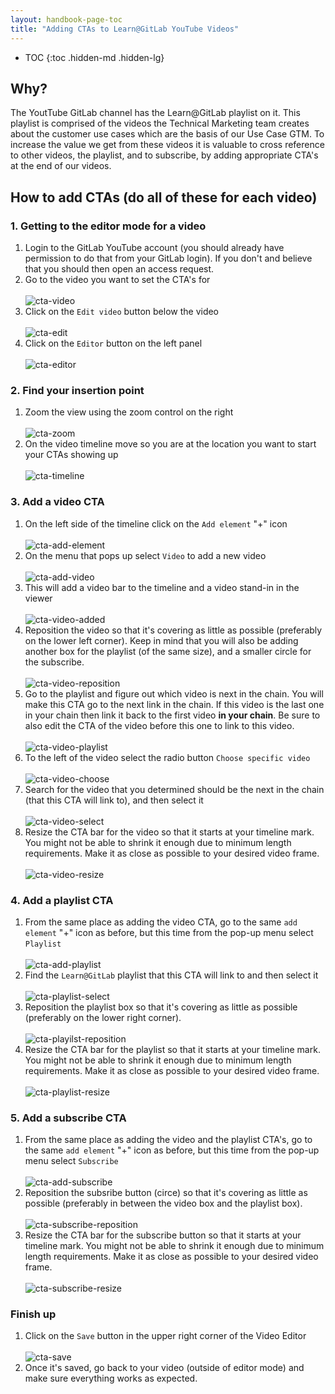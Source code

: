 ```yaml
---
layout: handbook-page-toc
title: "Adding CTAs to Learn@GitLab YouTube Videos"
---
```


- TOC
{:toc .hidden-md .hidden-lg}

## Why?
The YoutTube GitLab channel has the Learn@GitLab playlist on it. This playlist is comprised of the videos the Technical Marketing team creates about the customer use cases which are the basis of our Use Case GTM. To increase the value we get from these videos it is valuable to cross reference to other videos, the playlist, and to subscribe, by adding appropriate CTA's at the end of our videos.

## How to add CTAs (do all of these for each video)

### 1. Getting to the editor mode for a video
1. Login to the GitLab YouTube account (you should already have permission to do that from your GitLab login). If you don't and believe that you should then open an access request.
1. Go to the video you want to set the CTA's for <br><br>
    ![cta-video](/handbook/marketing/brand-and-product-marketing/product-and-solution-marketing/technical-marketing/images/cta/video.png)
1. Click on the `Edit video` button below the video <br><br>
    ![cta-edit](/handbook/marketing/brand-and-product-marketing/product-and-solution-marketing/technical-marketing/images/cta/edit.png)
1. Click on the `Editor` button on the left panel <br><br>
    ![cta-editor](/handbook/marketing/brand-and-product-marketing/product-and-solution-marketing/technical-marketing/images/cta/editor.png)

### 2. Find your insertion point
1. Zoom the view using the zoom control on the right <br><br>
    ![cta-zoom](/handbook/marketing/brand-and-product-marketing/product-and-solution-marketing/technical-marketing/images/cta/zoom.png)
1. On the video timeline move so you are at the location you want to start your CTAs showing up <br><br>
    ![cta-timeline](/handbook/marketing/brand-and-product-marketing/product-and-solution-marketing/technical-marketing/images/cta/timeline.png)

### 3. Add a video CTA
1. On the left side of the timeline click on the `Add element` "+" icon <br><br>
    ![cta-add-element](/handbook/marketing/brand-and-product-marketing/product-and-solution-marketing/technical-marketing/images/cta/add-element.png)
1. On the menu that pops up select `Video` to add a new video<br><br>
    ![cta-add-video](/handbook/marketing/brand-and-product-marketing/product-and-solution-marketing/technical-marketing/images/cta/add-video.png)
1. This will add a video bar to the timeline and a video stand-in in the viewer<br><br>
    ![cta-video-added](/handbook/marketing/brand-and-product-marketing/product-and-solution-marketing/technical-marketing/images/cta/video-added.png)
1. Reposition the video so that it's covering as little as possible (preferably on the lower left corner). Keep in mind that you will also be adding another box for the playlist (of the same size), and a smaller circle for the subscribe. <br><br>
    ![cta-video-reposition](/handbook/marketing/brand-and-product-marketing/product-and-solution-marketing/technical-marketing/images/cta/video-reposition.png)
1. Go to the playlist and figure out which video is next in the chain. You will make this CTA go to the next link in the chain. If this video is the last one in your chain then link it back to the first video **in your chain**. Be sure to also edit the CTA of the video before this one to link to this video. <br><br>
    ![cta-video-playlist](/handbook/marketing/brand-and-product-marketing/product-and-solution-marketing/technical-marketing/images/cta/video-playlist.png)
1. To the left of the video select the radio button `Choose specific video`<br><br>
    ![cta-video-choose](/handbook/marketing/brand-and-product-marketing/product-and-solution-marketing/technical-marketing/images/cta/video-choose.png)
1. Search for the video that you determined should be the next in the chain (that this CTA will link to), and then select it <br><br>
    ![cta-video-select](/handbook/marketing/brand-and-product-marketing/product-and-solution-marketing/technical-marketing/images/cta/video-select.png)
1. Resize the CTA bar for the video so that it starts at your timeline mark. You might not be able to shrink it enough due to minimum length requirements. Make it as close as possible to your desired video frame. <br><br>
    ![cta-video-resize](/handbook/marketing/brand-and-product-marketing/product-and-solution-marketing/technical-marketing/images/cta/video-resize.png)

### 4. Add a playlist CTA
1. From the same place as adding the video CTA, go to the same `add element` "+" icon as before, but this time from the pop-up menu select `Playlist` <br><br>
    ![cta-add-playlist](/handbook/marketing/brand-and-product-marketing/product-and-solution-marketing/technical-marketing/images/cta/add-playlist.png)
1. Find the `Learn@GitLab` playlist that this CTA will link to and then select it <br><br>
    ![cta-playlist-select](/handbook/marketing/brand-and-product-marketing/product-and-solution-marketing/technical-marketing/images/cta/playlist-select.png)
1. Reposition the playlist box so that it's covering as little as possible (preferably on the lower right corner). <br><br>
    ![cta-playilst-reposition](/handbook/marketing/brand-and-product-marketing/product-and-solution-marketing/technical-marketing/images/cta/playlist-reposition.png)
1. Resize the CTA bar for the playlist so that it starts at your timeline mark. You might not be able to shrink it enough due to minimum length requirements. Make it as close as possible to your desired video frame. <br><br>
    ![cta-playlist-resize](/handbook/marketing/brand-and-product-marketing/product-and-solution-marketing/technical-marketing/images/cta/playlist-resize.png)

### 5. Add a subscribe CTA
1. From the same place as adding the video and the playlist CTA's, go to the same `add element` "+" icon as before, but this time from the pop-up menu select `Subscribe` <br><br>
    ![cta-add-subscribe](/handbook/marketing/brand-and-product-marketing/product-and-solution-marketing/technical-marketing/images/cta/add-subscribe.png)
1. Reposition the subsribe button (circe) so that it's covering as little as possible (preferably in between the video box and the playlist box). <br><br>
    ![cta-subscribe-reposition](/handbook/marketing/brand-and-product-marketing/product-and-solution-marketing/technical-marketing/images/cta/subscribe-reposition.png)
1. Resize the CTA bar for the subscribe button so that it starts at your timeline mark. You might not be able to shrink it enough due to minimum length requirements. Make it as close as possible to your desired video frame. <br><br>
    ![cta-subscribe-resize](/handbook/marketing/brand-and-product-marketing/product-and-solution-marketing/technical-marketing/images/cta/subscribe-resize.png)

### Finish up
1. Click on the `Save` button in the upper right corner of the Video Editor <br><br>
    ![cta-save](/handbook/marketing/brand-and-product-marketing/product-and-solution-marketing/technical-marketing/images/cta/save.png)
1. Once it's saved, go back to your video (outside of editor mode) and make sure everything works as expected.

